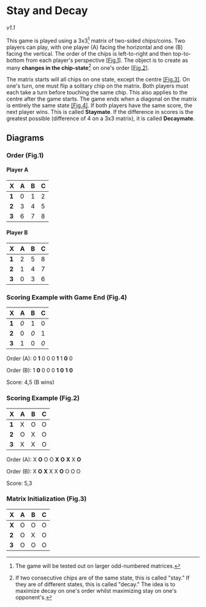 # Stay and Decay
_v1.1_

This game is played using a 3x3[^1] matrix of two-sided chips/coins.
Two players can play, with one player (A) facing the horizontal and one (B) facing the vertical.
The order of the chips is left-to-right and then top-to-bottom from each player's perspective [[Fig.1]](#order-fig1).
The object is to create as many **changes in the chip-state**[^2] on one's order [[Fig.2]](#scoring-example-fig2).

The matrix starts will all chips on one state, except the centre [[Fig.3]](#matrix-initialization-fig3).
On one's turn, one must flip a solitary chip on the matrix.
Both players must each take a turn before touching the same chip.
This also applies to the centre after the game starts.
The game ends when a diagonal on the matrix is entirely the same state [[Fig.4]](#scoring-example-with-game-end-fig4).
If both players have the same score, the next player wins. This is called **Staymate**.
If the difference in scores is the greatest possible (difference of 4 on a 3x3 matrix), it is called **Decaymate**.

[^1]: The game will be tested out on larger odd-numbered matrices.
[^2]: If two consecutive chips are of the same state, this is called "stay."
If they are of different states, this is called "decay."
The idea is to maximize decay on one's order whilst maximizing stay on one's opponent's.

## Diagrams

### Order (Fig.1)

#### Player A
X     | A | B | C
  --- | - | - | -
**1** | 0 | 1 | 2
**2** | 3 | 4 | 5
**3** | 6 | 7 | 8

#### Player B
X     | A | B | C
  --- | - | - | -
**1** | 2 | 5 | 8
**2** | 1 | 4 | 7
**3** | 0 | 3 | 6


### Scoring Example with Game End (Fig.4)
X     | A   | B   | C
  --- | --- | --- | ---
**1** | *0* | 1   | 0
**2** | 0   | *0* | 1
**3** | 1   | 0   | *0*

Order (A): 0 **1** 0 0 0 **1** 1 **0** 0

Order (B): 1 **0** 0 0 0 **1** **0** **1** **0**

Score: 4,5 (B wins)

### Scoring Example (Fig.2)
X     | A   | B   | C
  --- | --- | --- | ---
**1** | X   | O   | O
**2** | O   | X   | O
**3** | X   | X   | O

Order (A): X **O** O O **X** **O** **X** X **O**

Order (B): X **O** **X** X X **O** O O O

Score: 5,3

### Matrix Initialization (Fig.3)
X     | A   | B   | C
  --- | --- | --- | ---
**X** | O   | O   | O
**2** | O   | X   | O
**3** | O   | O   | O